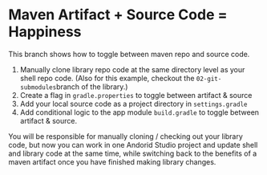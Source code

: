 Maven Artifact + Source Code = Happiness
====
This branch shows how to toggle between maven repo and source code.

1. Manually clone library repo code at the same directory level as your shell repo code. (Also for this example, checkout the `02-git-submodules`branch of the library.)
1. Create a flag in `gradle.properties` to toggle between artifact & source
1. Add your local source code as a project directory in `settings.gradle`
1. Add conditional logic to the app module `build.gradle` to toggle between artifact & source.

You will be responsible for manually cloning / checking out your library code, but now you can work in one Andorid Studio project and update shell and library code at the same time, while switching back to the benefits of a maven artifact once you have finished making library changes.
